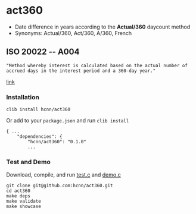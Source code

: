 # act360
* Date difference in years according to the **Actual/360** daycount method
* Synonyms: Actual/360, Act/360, A/360, French


## ISO 20022 -- A004

    "Method whereby interest is calculated based on the actual number of accrued days in the interest period and a 360-day year."

[link](https://www.iso20022.org/15022/uhb/mt565-16-field-22f.htm)


### Installation
```
clib install hcnn/act360
```

Or add to your `package.json` and run `clib install`

```
{ ...
    "dependencies": {
        "hcnn/act360": "0.1.0"
        ...
```

### Test and Demo
Download, compile, and run [test.c](https://github.com/hcnn/act360/blob/master/test.c) and [demo.c](https://github.com/hcnn/act360/blob/master/demo.c)

```
git clone git@github.com:hcnn/act360.git
cd act360
make deps
make validate
make showcase
```
